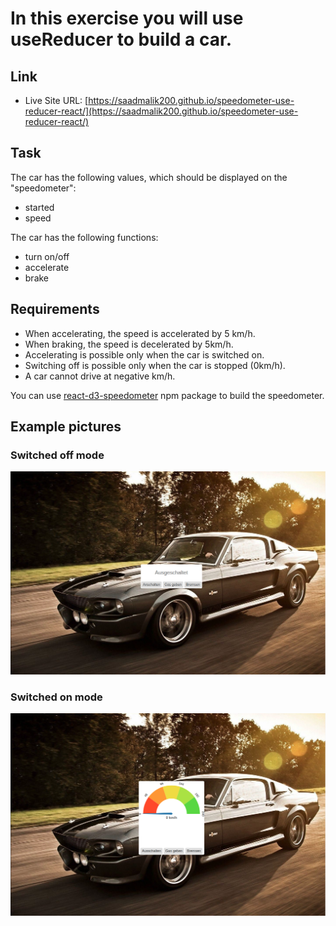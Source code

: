 # In this exercise you will use useReducer to build a car.

## Link

- Live Site URL: [https://saadmalik200.github.io/speedometer-use-reducer-react/](https://saadmalik200.github.io/speedometer-use-reducer-react/)

## Task

The car has the following values, which should be displayed on the "speedometer":

- started
- speed

The car has the following functions:

- turn on/off
- accelerate
- brake

## Requirements

- When accelerating, the speed is accelerated by 5 km/h.
- When braking, the speed is decelerated by 5km/h.
- Accelerating is possible only when the car is switched on.
- Switching off is possible only when the car is stopped (0km/h).
- A car cannot drive at negative km/h.

You can use [react-d3-speedometer](https://www.npmjs.com/package/react-d3-speedometer) npm package to build the speedometer.

## Example pictures

### Switched off mode

![](/images/switched-off.png)

### Switched on mode

![](/images/switched-on.png)
